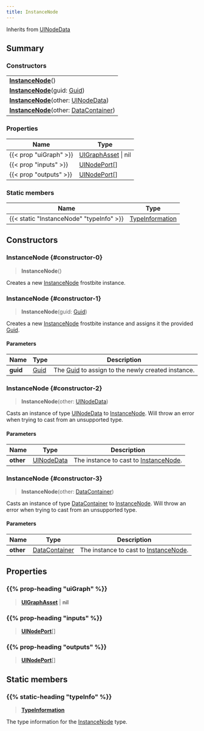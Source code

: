 ```yaml
---
title: InstanceNode
---
```


Inherits from [UINodeData](/vext/ref/fb/uinodedata)

## Summary

### Constructors

|  |
| --- |
| **[InstanceNode](#constructor-0)**() |
| **[InstanceNode](#constructor-1)**(guid: [Guid](/vext/ref/shared/type/guid)) |
| **[InstanceNode](#constructor-2)**(other: [UINodeData](/vext/ref/fb/uinodedata)) |
| **[InstanceNode](#constructor-3)**(other: [DataContainer](/vext/ref/shared/type/datacontainer)) |

### Properties

| Name | Type |
| ---- | ---- |
| {{< prop "uiGraph" >}} | [UIGraphAsset](/vext/ref/fb/uigraphasset) \| nil |
| {{< prop "inputs" >}} | [UINodePort](/vext/ref/fb/uinodeport)[] |
| {{< prop "outputs" >}} | [UINodePort](/vext/ref/fb/uinodeport)[] |

### Static members

| Name | Type |
| ---- | ---- |
| {{< static "InstanceNode" "typeInfo" >}} | [TypeInformation](/vext/ref/shared/type/typeinformation) |

## Constructors

### InstanceNode {#constructor-0}

> **InstanceNode**()

Creates a new [InstanceNode](/vext/ref/fb/instancenode) frostbite instance.

### InstanceNode {#constructor-1}

> **InstanceNode**(guid: [Guid](/vext/ref/shared/type/guid))

Creates a new [InstanceNode](/vext/ref/fb/instancenode) frostbite instance and assigns it the provided [Guid](/vext/ref/shared/type/guid).

#### Parameters

| Name | Type | Description |
| ---- | ---- | ----------- |
| **guid** | [Guid](/vext/ref/shared/type/guid) | The [Guid](/vext/ref/shared/type/guid) to assign to the newly created instance. |

### InstanceNode {#constructor-2}

> **InstanceNode**(other: [UINodeData](/vext/ref/fb/uinodedata))

Casts an instance of type [UINodeData](/vext/ref/fb/uinodedata) to [InstanceNode](/vext/ref/fb/instancenode). Will throw an error when trying to cast from an unsupported type.

#### Parameters

| Name | Type | Description |
| ---- | ---- | ----------- |
| **other** | [UINodeData](/vext/ref/fb/uinodedata) | The instance to cast to [InstanceNode](/vext/ref/fb/instancenode). |

### InstanceNode {#constructor-3}

> **InstanceNode**(other: [DataContainer](/vext/ref/shared/type/datacontainer))

Casts an instance of type [DataContainer](/vext/ref/shared/type/datacontainer) to [InstanceNode](/vext/ref/fb/instancenode). Will throw an error when trying to cast from an unsupported type.

#### Parameters

| Name | Type | Description |
| ---- | ---- | ----------- |
| **other** | [DataContainer](/vext/ref/shared/type/datacontainer) | The instance to cast to [InstanceNode](/vext/ref/fb/instancenode). |

## Properties

### {{% prop-heading "uiGraph" %}}

> **[UIGraphAsset](/vext/ref/fb/uigraphasset)** \| **nil**

### {{% prop-heading "inputs" %}}

> **[UINodePort](/vext/ref/fb/uinodeport)**[]

### {{% prop-heading "outputs" %}}

> **[UINodePort](/vext/ref/fb/uinodeport)**[]

## Static members

### {{% static-heading "typeInfo" %}}

> **[TypeInformation](/vext/ref/shared/type/typeinformation)**

The type information for the [InstanceNode](/vext/ref/fb/instancenode) type.

